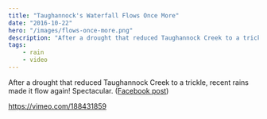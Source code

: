```yaml
---
title: "Taughannock's Waterfall Flows Once More"
date: "2016-10-22"
hero: "/images/flows-once-more.png"
description: "After a drought that reduced Taughannock Creek to a trickle, recent rains made it flow again! Spectacular."
tags:
    - rain
    - video
---
```


After a drought that reduced Taughannock Creek to a trickle, recent rains made it flow again! Spectacular. ([Facebook post](https://www.facebook.com/scott.dawson/videos/10154578682819840/?l=6394171482207974714))

https://vimeo.com/188431859
